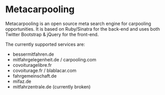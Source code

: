 Metacarpooling
==============

Metacarpooling is an open source meta search engine for carpooling opportunities.
It is based on Ruby/Sinatra for the back-end and uses both Twitter Bootstrap & jQuery for the front-end.

The currently supported services are:

- bessermitfahren.de
- mitfahrgelegenheit.de / carpooling.com
- covoituragelibre.fr
- covoiturage.fr / blablacar.com
- fahrgemeinschaft.de
- mifaz.de
- mitfahrzentrale.de (currently broken)
